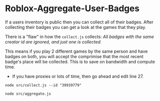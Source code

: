 # Roblox-Aggregate-User-Badges

If a users inventory is public then you can collect all of their badges. After collecting their badges you can get a look at the games that they play. 

There is a "flaw" in how the `collect.js` collects: _All badges with the same creator id are ignored, and just one is collected._

This means if you play 2 different games by the same person and have badges on both, you will accept the comprimise that the most recent badge's place will be collected. This is to save on bandwidth and compute time. 
* If you have proxies or lots of time, then go ahead and edit line 27. 

`node src/collect.js --id "39939779"`

`node src/aggregate.js`
